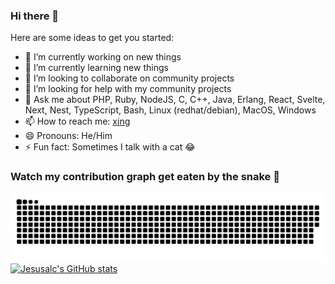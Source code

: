 ### Hi there 👋

Here are some ideas to get you started:

- 🔭 I’m currently working on new things 
- 🌱 I’m currently learning new things 
- 👯 I’m looking to collaborate on community projects
- 🤔 I’m looking for help with my community projects
- 💬 Ask me about PHP, Ruby, NodeJS, C, C++, Java, Erlang, React, Svelte, Next, Nest, TypeScript, Bash, Linux (redhat/debian), MacOS, Windows
- 📫 How to reach me: <a href="https://www.xing.com/profile/Jesus_Alcaraz2/cv" target="_blank">xing</a>
- 😄 Pronouns: He/Him
- ⚡ Fun fact: Sometimes I talk with a cat 😂

### Watch my contribution graph get eaten by the snake 🐍

![Jesusalc snake gif](https://github.com/jesusalc/jesusalc/blob/output/github-contribution-grid-snake.svg)
[![Jesusalc's GitHub stats](https://github-readme-stats.vercel.app/api?username=jesusalc)](https://github.com/anuraghazra/github-readme-stats)
